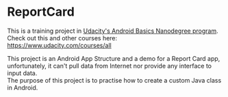# ReportCard

This is a training project in [Udacity's Android Basics Nanodegree program](https://www.udacity.com/course/android-basics-nanodegree-by-google--nd803).  
Check out this and other courses here: https://www.udacity.com/courses/all

This project is an Android App Structure and a demo for a Report Card app, unfortunately, it can't pull data from Internet nor provide any interface to input data.  
The purpose of this project is to practise how to create a custom Java class in Android.
